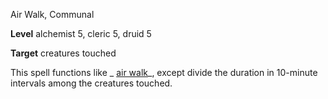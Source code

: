 Air Walk, Communal

**Level** alchemist 5, cleric 5, druid 5

**Target** creatures touched

This spell functions like _ [air walk](spells/airWalk.md#_air-walk)_, except divide the duration in 10-minute intervals among the creatures touched.

